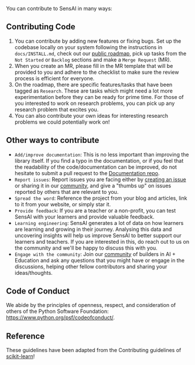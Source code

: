 You can contribute to SensAI in many ways:

## Contributing Code
1. You can contribute by adding new features or fixing bugs. Set up the codebase locally on your system following the instructions in `docs/INSTALL.md`, check out our [public roadmap](https://hyperverge.notion.site/fa1dd0cef7194fa9bf95c28820dca57f?v=ec52c6a716e94df180dcc8ced3d87610), pick up tasks from the `Not Started` or `Backlog` sections and make a `Merge Request` (MR).
2. When you create an MR, please fill in the MR template that will be provided to you and adhere to the checklist to make sure the review process is efficient for everyone.
3. On the roadmap, there are specific features/tasks that have been tagged as ⁠`Research`. These are tasks which might need a lot more experimentation before they can be ready for prime time. For those of you interested to work on research problems, you can pick up any research problem that excites you.
4. You can also contribute your own ideas for interesting research problems we could potentially work on!

## Other ways to contribute
- `Add/improve documentation`: This is no less important than improving the library itself. If you find a typo in the documentation, or if you feel that the readability of the code/documentation can be improved, do not hesitate to submit a pull request to the [Documentation repo](https://github.com/dalmia/sensai-docs).
- `Report issues`: Report issues you are facing either by [creating an issue](https://gitlab.com/hvacademy/sensai-ai/-/issues) or sharing it in our [community](https://chat.whatsapp.com/LmiulDbWpcXIgqNK6fZyxe), and give a "thumbs up" on issues reported by others that are relevant to you. 
- `Spread the word`: Reference the project from your blog and articles, link to it from your website, or simply star it.
- `Provide feedback`: If you are a teacher or a non-profit, you can test SensAI with your learners and provide valuable feedback.
- `Learning engineering`: SensAI generates a lot of data on how learners are learning and growing in their journey. Analysing this data and uncovering insights will help us improve SensAI to better support our learners and teachers. If you are interested in this, do reach out to us on the community and we'll be happy to discuss this with you.
- `Engage with the community`: Join our [community](https://chat.whatsapp.com/LmiulDbWpcXIgqNK6fZyxe) of builders in AI + Education and ask any questions that you might have or engage in the discussions, helping other fellow contributors and sharing your ideas/thoughts. 

## Code of Conduct
We abide by the principles of openness, respect, and consideration of others of the Python Software Foundation: https://www.python.org/psf/codeofconduct/.

## Reference
These guidelines have been adapted from the Contributing guidelines of [scikit-learn](https://github.com/scikit-learn/scikit-learn/blob/main/CONTRIBUTING.md)!